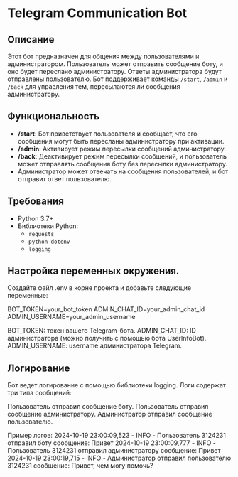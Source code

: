# Telegram Communication Bot

## Описание
Этот бот предназначен для общения между пользователями и администратором. Пользователь может отправить сообщение боту, и оно будет переслано администратору. Ответы администратора будут отправлены пользователю. Бот поддерживает команды `/start`, `/admin` и `/back` для управления тем, пересылаются ли сообщения администратору.

## Функциональность
- **/start**: Бот приветствует пользователя и сообщает, что его сообщения могут быть пересланы администратору при активации.
- **/admin**: Активирует режим пересылки сообщений администратору.
- **/back**: Деактивирует режим пересылки сообщений, и пользователь может отправлять сообщения боту без пересылки администратору.
- Администратор может отвечать на сообщения пользователей, и бот отправит ответ пользователю.

## Требования
- Python 3.7+
- Библиотеки Python:
  - `requests`
  - `python-dotenv`
  - `logging`

## Настройка переменных окружения.
Создайте файл .env в корне проекта и добавьте следующие переменные:

BOT_TOKEN=your_bot_token
ADMIN_CHAT_ID=your_admin_chat_id
ADMIN_USERNAME=your_admin_username

BOT_TOKEN: токен вашего Telegram-бота.
ADMIN_CHAT_ID: ID администратора (можно получить с помощью бота UserInfoBot).
ADMIN_USERNAME: username администратора Telegram.

## Логирование
Бот ведет логирование с помощью библиотеки logging. Логи содержат три типа сообщений:

Пользователь отправил сообщение боту.
Пользователь отправил сообщение администратору.
Администратор отправил сообщение пользователю.

Пример логов:
2024-10-19 23:00:09,523 - INFO - Пользователь 3124231 отправил боту сообщение: Привет
2024-10-19 23:00:09,777 - INFO - Пользователь 3124231 отправил администратору сообщение: Привет
2024-10-19 23:00:19,715 - INFO - Администратор отправил пользователю 3124231 сообщение: Привет, чем могу помочь?
